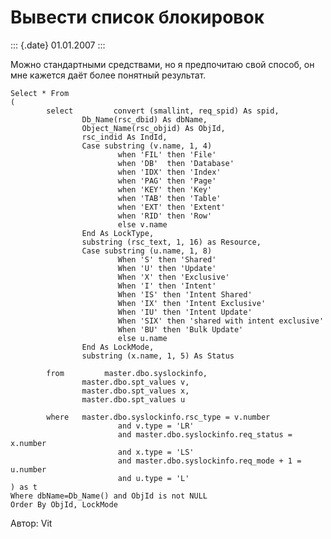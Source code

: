 Вывести список блокировок
=========================

::: {.date}
01.01.2007
:::

Можно стандартными средствами, но я предпочитаю свой способ, он мне
кажется даёт более понятный результат.

    Select * From
    (
            select         convert (smallint, req_spid) As spid,
                    Db_Name(rsc_dbid) As dbName,
                    Object_Name(rsc_objid) As ObjId,
                    rsc_indid As IndId,
                    Case substring (v.name, 1, 4)
                            when 'FIL' then 'File'
                            when 'DB'  then 'Database'
                            when 'IDX' then 'Index'
                            when 'PAG' then 'Page'
                            when 'KEY' then 'Key'
                            when 'TAB' then 'Table'
                            when 'EXT' then 'Extent'
                            when 'RID' then 'Row'
                            else v.name 
                    End As LockType,
                    substring (rsc_text, 1, 16) as Resource,
                    Case substring (u.name, 1, 8)
                            When 'S' then 'Shared' 
                            When 'U' then 'Update'
                            When 'X' then 'Exclusive'
                            When 'I' then 'Intent'
                            When 'IS' then 'Intent Shared'
                            When 'IX' then 'Intent Exclusive'
                            When 'IU' then 'Intent Update'
                            When 'SIX' then 'shared with intent exclusive'
                            When 'BU' then 'Bulk Update'
                            else u.name
                    End As LockMode,
                    substring (x.name, 1, 5) As Status
     
            from         master.dbo.syslockinfo,
                    master.dbo.spt_values v,
                    master.dbo.spt_values x,
                    master.dbo.spt_values u
     
            where   master.dbo.syslockinfo.rsc_type = v.number
                            and v.type = 'LR'
                            and master.dbo.syslockinfo.req_status = x.number
                            and x.type = 'LS'
                            and master.dbo.syslockinfo.req_mode + 1 = u.number
                            and u.type = 'L'
    ) as t
    Where dbName=Db_Name() and ObjId is not NULL
    Order By ObjId, LockMode

Автор: Vit
